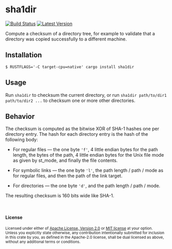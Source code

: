 sha1dir
=======

[![Build Status](https://img.shields.io/github/workflow/status/dtolnay/sha1dir/CI/master)](https://github.com/dtolnay/sha1dir/actions?query=branch%3Amaster)
[![Latest Version](https://img.shields.io/crates/v/sha1dir.svg)](https://crates.io/crates/sha1dir)

Compute a checksum of a directory tree, for example to validate that a directory
was copied successfully to a different machine.

## Installation

```console
$ RUSTFLAGS='-C target-cpu=native' cargo install sha1dir
```

## Usage

Run `sha1dir` to checksum the current directory, or run `sha1dir path/to/dir1
path/to/dir2 ...` to checksum one or more other directories.

## Behavior

The checksum is computed as the bitwise XOR of SHA-1 hashes one per directory
entry. The hash for each directory entry is the hash of the following body:

- For regular files — the one byte `'f'`, 4 little endian bytes for the path
  length, the bytes of the path, 4 little endian bytes for the Unix file mode
  as given by st\_mode, and finally the file contents.

- For symbolic links — the one byte `'l'`, the path length / path / mode as for
  regular files, and then the path of the link target.

- For directories — the one byte `'d'`, and the path length / path / mode.

The resulting checksum is 160 bits wide like SHA-1.

<br>

#### License

<sup>
Licensed under either of <a href="LICENSE-APACHE">Apache License, Version
2.0</a> or <a href="LICENSE-MIT">MIT license</a> at your option.
</sup>

<br>

<sub>
Unless you explicitly state otherwise, any contribution intentionally submitted
for inclusion in this crate by you, as defined in the Apache-2.0 license, shall
be dual licensed as above, without any additional terms or conditions.
</sub>

